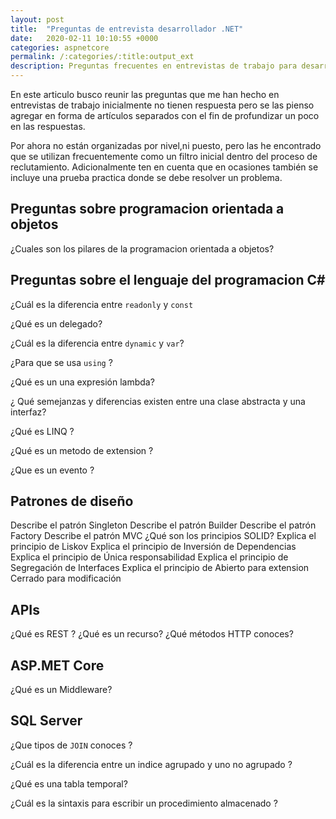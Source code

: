 ```yaml
---
layout: post
title:  "Preguntas de entrevista desarrollador .NET"
date:   2020-02-11 10:10:55 +0000
categories: aspnetcore
permalink: /:categories/:title:output_ext
description: Preguntas frecuentes en entrevistas de trabajo para desarrollador .NET
---
```


En este articulo busco reunir las preguntas que me han hecho en entrevistas de trabajo inicialmente no tienen respuesta pero se las pienso agregar en forma de artículos separados con el fin de profundizar un poco en las respuestas.

Por ahora no están organizadas por nivel,ni puesto, pero las he encontrado que se utilizan frecuentemente como un filtro inicial dentro del proceso de reclutamiento. Adicionalmente ten en cuenta que en ocasiones también se incluye una prueba practica donde se debe resolver un problema.

## Preguntas sobre programacion orientada a objetos

¿Cuales son los pilares de la programacion orientada a objetos?

## Preguntas sobre el lenguaje del programacion C\#

¿Cuál es la diferencia entre `readonly` y `const`

¿Qué es un delegado?

¿Cuál es la diferencia entre `dynamic` y `var`?

¿Para que se usa `using` ?

¿Qué es un una expresión lambda?

¿ Qué semejanzas y diferencias existen entre una clase abstracta y una interfaz?

¿Qué es LINQ ?

¿Qué es un metodo de extension ?

¿Que es un evento ?

## Patrones de diseño

Describe el patrón Singleton
Describe el patrón Builder
Describe el patrón Factory 
Describe el patrón MVC
¿Qué son los principios SOLID?
Explica el principio de Liskov
Explica el principio de Inversión de Dependencias
Explica el principio de Única responsabilidad
Explica el principio de Segregación de Interfaces
Explica el principio de Abierto para extension Cerrado para modificación

## APIs

¿Qué es REST ?
¿Qué es un recurso?
¿Qué métodos HTTP conoces?

## ASP.MET Core

¿Qué es un Middleware?

## SQL Server

¿Que tipos de `JOIN` conoces ?

¿Cuál es la diferencia entre un indice agrupado y uno no agrupado ?

¿Qué es una tabla temporal?

¿Cuál es la sintaxis para escribir un procedimiento almacenado ?